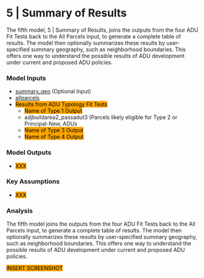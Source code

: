 # 5 | Summary of Results

The fifth model, 5 | Summary of Results, joins the outputs from the four ADU Fit Tests back to the All Parcels input, to generate a complete table of results. The model then optionally summarizes these results by user-specified summary geography, such as neighborhood boundaries. This offers one way to understand the possible results of ADU development under current and proposed ADU policies.

### Model Inputs

* [summary\_geo](../preparation/spatial-inputs/5-1.-summary-geography.md) (Optional Input)
* [allparcels](../analysis-preparation/spatial-inputs/1-3.-all-parcels.md)
* <mark style="background-color:orange;">Results from ADU Typology Fit Tests</mark>
  * <mark style="background-color:orange;">Name of Type 1 Output</mark>
  * adjbuildarea2\_passadut3 (Parcels likely eligible for Type 2 or Principal-New, ADUs&#x20;
  * <mark style="background-color:orange;">Name of Type 3 Output</mark>
  * <mark style="background-color:orange;">Name of Type 4 Output</mark>

### Model Outputs

* <mark style="background-color:orange;">XXX</mark>

### Key Assumptions

* <mark style="background-color:orange;">XXX</mark>

### Analysis

The fifth model joins the outputs from the four ADU Fit Tests back to the All Parcels input, to generate a complete table of results. The model then optionally summarizes these results by user-specified summary geography, such as neighborhood boundaries. This offers one way to understand the possible results of ADU development under current and proposed ADU policies.

<mark style="background-color:orange;">INSERT SCREENSHOT</mark>
